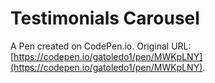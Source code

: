 # Testimonials Carousel

A Pen created on CodePen.io. Original URL: [https://codepen.io/gatoledo1/pen/MWKpLNY](https://codepen.io/gatoledo1/pen/MWKpLNY).



